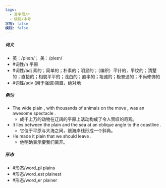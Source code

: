 ```yaml
---
tags:
  - 首字母/P
  - 级别/中考
掌握: false
模糊: false
---
```

##### 词义
- 英：/pleɪn/； 美：/pleɪn/
- #词性/n  平原
- #词性/adj  素的；简单的；朴素的；明显的；（编织）平针的，平纹的；清楚的；直接的；相貌平平的；浅白的；直率的；坦诚的；极普通的；不尚修饰的
- #词性/adv  (用于强调)简直，绝对地
##### 例句
- The wide plain , with thousands of animals on the move , was an awesome spectacle .
	- 成千上万的动物在辽阔的平原上活动构成了令人赞叹的奇观。
- It lies between the plain and the sea at an oblique angle to the coastline .
	- 它位于平原与大海之间，跟海岸线形成一个斜角。
- He made it plain that we should leave .
	- 他明确表示要我们离开。
##### 形态
- #形态/word_pl plains
- #形态/word_est plainest
- #形态/word_er plainer
